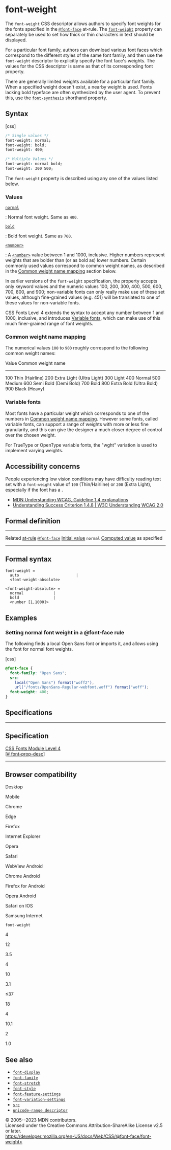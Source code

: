 font-weight
===========

The `font-weight` CSS descriptor allows authors to specify font weights
for the fonts specified in the [`@font-face`](@font-face.md) at-rule.
The [`font-weight`](_Resources/Markup%20And%20Styling/css/font-weight.md) property can separately be used to
set how thick or thin characters in text should be displayed.

For a particular font family, authors can download various font faces
which correspond to the different styles of the same font family, and
then use the `font-weight` descriptor to explicitly specify the font
face\'s weights. The values for the CSS descriptor is same as that of
its corresponding font property.

There are generally limited weights available for a particular font
family. When a specified weight doesn\'t exist, a nearby weight is used.
Fonts lacking bold typeface are often synthesized by the user agent. To
prevent this, use the [`font-synthesis`](font-synthesis.md) shorthand
property.

Syntax
------

[css]

```css
/* Single values */
font-weight: normal;
font-weight: bold;
font-weight: 400;

/* Multiple Values */
font-weight: normal bold;
font-weight: 300 500;
```

The `font-weight` property is described using any one of the values
listed below.

### Values

[`normal`](#normal)

:   Normal font weight. Same as `400`.

[`bold`](#bold)

:   Bold font weight. Same as `700`.

[`<number>`](#number)

:   A [`<number>`](number.md) value between 1 and 1000, inclusive.
    Higher numbers represent weights that are bolder than (or as bold
    as) lower numbers. Certain commonly used values correspond to common
    weight names, as described in the [Common weight name
    mapping](#common_weight_name_mapping) section below.

In earlier versions of the `font-weight` specification, the property
accepts only keyword values and the numeric values 100, 200, 300, 400,
500, 600, 700, 800, and 900; non-variable fonts can only really make use
of these set values, although fine-grained values (e.g. 451) will be
translated to one of these values for non-variable fonts.

CSS Fonts Level 4 extends the syntax to accept any number between 1 and
1000, inclusive, and introduces [Variable fonts](#variable_fonts), which
can make use of this much finer-grained range of font weights.

### Common weight name mapping

The numerical values `100` to `900` roughly correspond to the following
common weight names:

  Value   Common weight name
  ------- ---------------------------
  100     Thin (Hairline)
  200     Extra Light (Ultra Light)
  300     Light
  400     Normal
  500     Medium
  600     Semi Bold (Demi Bold)
  700     Bold
  800     Extra Bold (Ultra Bold)
  900     Black (Heavy)

### Variable fonts

Most fonts have a particular weight which corresponds to one of the
numbers in [Common weight name mapping](#common_weight_name_mapping).
However some fonts, called variable fonts, can support a range of
weights with more or less fine granularity, and this can give the
designer a much closer degree of control over the chosen weight.

For TrueType or OpenType variable fonts, the \"wght\" variation is used
to implement varying weights.

Accessibility concerns
----------------------

People experiencing low vision conditions may have difficulty reading
text set with a `font-weight` value of `100` (Thin/Hairline) or `200`
(Extra Light), especially if the font has a [](_Resources/Markup%20And%20Styling/css/color.md#accessibility_concerns).

- [MDN Understanding WCAG, Guideline 1.4
    explanations](https://developer.mozilla.org/en-US/docs/Web/Accessibility/Understanding_WCAG/Perceivable#guideline_1.4_make_it_easier_for_users_to_see_and_hear_content_including_separating_foreground_from_background)
- [Understanding Success Criterion 1.4.8 \| W3C Understanding WCAG
    2.0](https://www.w3.org/TR/UNDERSTANDING-WCAG20/visual-audio-contrast-visual-presentation.html)

Formal definition
-----------------

  ------------------------------------- -------------------------------
  Related [at-rule](at-rule.md)         [`@font-face`](@font-face.md)
  [Initial value](initial_value.md)     `normal`
  [Computed value](computed_value.md)   as specified
  ------------------------------------- -------------------------------

Formal syntax
-------------

```text
font-weight = 
  auto                         |
  <font-weight-absolute>  

<font-weight-absolute> = 
  normal             |
  bold               |
  <number [1,1000]>  
```

Examples
--------

### Setting normal font weight in a \@font-face rule

The following finds a local Open Sans font or imports it, and allows
using the font for normal font weights.

[css]

```css
@font-face {
  font-family: "Open Sans";
  src:
    local("Open Sans") format("woff2"),
    url("/fonts/OpenSans-Regular-webfont.woff") format("woff");
  font-weight: 400;
}
```

Specifications
--------------

  ------------------------------------------------------------------------------

Specification
  ------------------------------------------------------------------------------

  [CSS Fonts Module Level 4\
  [\#
  font-prop-desc]](https://drafts.csswg.org/css-fonts/#font-prop-desc)

  ------------------------------------------------------------------------------

Browser compatibility
---------------------

Desktop

Mobile

Chrome

Edge

Firefox

Internet Explorer

Opera

Safari

WebView Android

Chrome Android

Firefox for Android

Opera Android

Safari on IOS

Samsung Internet

`font-weight`

4

12

3.5

4

10

3.1

≤37

18

4

10.1

2

1.0

See also
--------

- [`font-display`](_Resources/Markup%20And%20Styling/css/@font-face/font-display.md)
- [`font-family`](_Resources/Markup%20And%20Styling/css/@font-face/font-family.md)
- [`font-stretch`](_Resources/Markup%20And%20Styling/css/@font-face/font-stretch.md)
- [`font-style`](_Resources/Markup%20And%20Styling/css/@font-face/font-style.md)
- [`font-feature-settings`](_Resources/Markup%20And%20Styling/css/font-feature-settings.md)
- [`font-variation-settings`](_Resources/Markup%20And%20Styling/css/@font-face/font-variation-settings.md)
- [`src`](src.md)
- [`unicode-range descriptor`](unicode-range.md)

© 2005--2023 MDN contributors.\
Licensed under the Creative Commons Attribution-ShareAlike License v2.5
or later.\
https://developer.mozilla.org/en-US/docs/Web/CSS/@font-face/font-weight>
